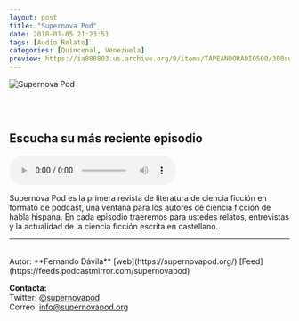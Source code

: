 ```yaml
---
layout: post
title: "Supernova Pod"
date: 2018-01-05 21:23:51
tags: [Audio_Relato]
categories: [Quincenal, Venezuela]
preview: https://ia800803.us.archive.org/9/items/TAPEANDORADIO500/300supernovaCover-FernandoLDvila.png
---
```


![Supernova Pod](https://ia800803.us.archive.org/9/items/TAPEANDORADIO500/500supernovaCover-FernandoLDvila.png)

<br/>
<br/>

## Escucha su más reciente episodio

<!--reproductor-feed=https://feeds.podcastmirror.com/supernovapod-->
<!--reproductor-start-->
<audio id="audio" preload="auto" controls="" src="https://dts.podtrac.com/redirect.mp3/media.whooshkaa.com/podcasts/2423/episodes/89fb1f-snp6-algun-dia-final.mp3"></audio>
<!--reproductor-end-->

Supernova Pod es la primera revista de literatura de ciencia ficción en formato de podcast, una ventana para los autores de ciencia ficción de habla hispana. En cada episodio traeremos para ustedes relatos, entrevistas y la actualidad de la ciencia ficción escrita en castellano.

_ _ _
<br>
Autor: **Fernando Dávila**  
[web](https://supernovapod.org/)  
[Feed](https://feeds.podcastmirror.com/supernovapod)  




**Contacta:**  
Twitter: [@supernovapod](https://twitter.com/supernovapod)  
Correo: [info@supernovapod.org](mailto:info@supernovapod.org)  
